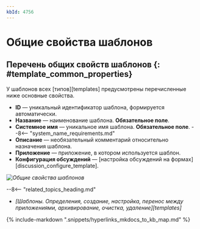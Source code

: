 ```yaml
---
kbId: 4756
---
```


# Общие свойства шаблонов

## Перечень общих свойств шаблонов {: #template_common_properties}

У шаблонов всех [типов][templates] предусмотрены перечисленные ниже основные свойства.

- **ID** — уникальный идентификатор шаблона, формируется автоматически.
- **Название** — наименование шаблона. **Обязательное поле**.
- **Системное имя** — уникальное имя шаблона. **Обязательное поле**.
    --8<-- "system_name_requirements.md"
- **Описание** — необязательный комментарий относительно назначения шаблона.
- **Приложение** — приложение, в котором используется шаблон.
- **Конфигурация обсуждений** — [настройка обсуждений на формах][discussion_configure_template].

_![Общие свойства шаблонов](common_properties.png)_

<div class="relatedTopics" markdown="block">

--8<-- "related_topics_heading.md"

- _[Шаблоны. Определения, создание, настройка, перенос между приложениями, архивирование, очистка, удаление][templates]_

</div>

{%
include-markdown ".snippets/hyperlinks_mkdocs_to_kb_map.md"
%}
